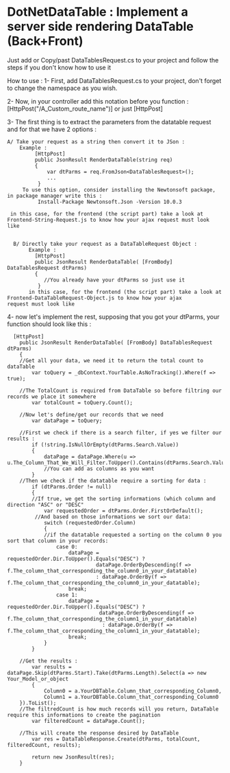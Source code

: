 # DotNetDataTable : Implement a server side rendering DataTable (Back+Front)

Just add or Copy/past DataTablesRequest.cs to your project and follow the steps if you don't know how to use it

How to use :
1- First, add DataTablesRequest.cs to your project, don't forget to change the namespace as you wish.

2- Now, in your controller add this notation before you function : 
      [HttpPost("/A_Custom_route_name")] or just  [HttpPost]
 
3- The first thing is to extract the parameters from the datatable request and for that we have 2 options :

    A/ Take your request as a string then convert it to JSon :
        Example :
             [HttpPost]
             public JsonResult RenderDataTable(string req)
             {
                 var dtParms = req.FromJson<DataTablesRequest>();
                 ...
              }
         To use this option, consider installing the Newtonsoft package, in package manager write this : 
              Install-Package Newtonsoft.Json -Version 10.0.3
           
     in this case, for the frontend (the script part) take a look at Frontend-String-Request.js to know how your ajax request must look like
     
     
      B/ Directly take your request as a DataTableRequest Object :
           Example :
             [HttpPost]
             public JsonResult RenderDataTable( [FromBody] DataTablesRequest dtParms)
             {
                //You already have your dtParms so just use it
              }
           in this case, for the frontend (the script part) take a look at Frontend-DataTableRequest-Object.js to know how your ajax                  request must look like
                            
4- now let's implement the rest, supposing that you got your dtParms, your function should look like this :
      
      [HttpPost]
        public JsonResult RenderDataTable( [FromBody] DataTablesRequest dtParms)
        {
        //Get all your data, we need it to return the total count to dataTable
            var toQuery = _dbContext.YourTable.AsNoTracking().Where(f => true);
            
        //The TotalCount is required from DataTable so before filtring our records we place it somewhere
            var totalCount = toQuery.Count();
            
        //Now let's define/get our records that we need
            var dataPage = toQuery;

        //First we check if there is a search filter, if yes we filter our results :
            if (!string.IsNullOrEmpty(dtParms.Search.Value))
            {
                dataPage = dataPage.Where(u => u.The_Column_That_We_Will_Filter.ToUpper().Contains(dtParms.Search.Value));
                //You can add as columns as you want
            }
        //Then we check if the datatable require a sorting for data :
            if (dtParms.Order != null)
            { 
            //If true, we get the sorting informations (which column and direction "ASC" or "DESC"
                var requestedOrder = dtParms.Order.FirstOrDefault();
             //And based on those informations we sort our data:
                switch (requestedOrder.Column)
                {
                //if the datatable requested a sorting on the column 0 you sort that column in your records:
                    case 0: 
                        dataPage = requestedOrder.Dir.ToUpper().Equals("DESC") ?  
                                 dataPage.OrderByDescending(f => f.The_column_that_corresponding_the_column0_in_your_datatable) 
                                 : dataPage.OrderBy(f => f.The_column_that_corresponding_the_column0_in_your_datatable);
                        break;
                    case 1:
                        dataPage = requestedOrder.Dir.ToUpper().Equals("DESC") ? 
                                  dataPage.OrderByDescending(f => f.The_column_that_corresponding_the_column1_in_your_datatable) 
                                   : dataPage.OrderBy(f => f.The_column_that_corresponding_the_column1_in_your_datatable);
                        break;
                }
            }
            
        //Get the results :
            var results = dataPage.Skip(dtParms.Start).Take(dtParms.Length).Select(a => new Your_Model_or_object
            {
                Column0 = a.YourDBTable.Column_that_corresponding_Column0,
                Column1 = a.YourDBTable.Column_that_corresponding_Column0
        }).ToList();
        //The filtredCount is how much records will you return, DataTable require this informations to create the pagination
            var filteredCount = dataPage.Count();

        //This will create the response desired by DataTable
            var res = DataTableResponse.Create(dtParms, totalCount, filteredCount, results);

            return new JsonResult(res);
        }
          
